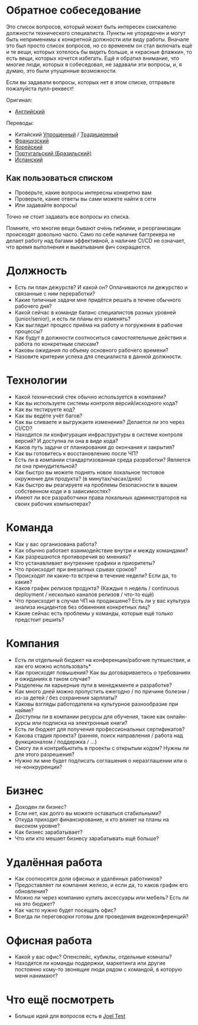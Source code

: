 # Обратное собеседование

Это список вопросов, который может быть интересен соискателю должности технического специалиста.
Пункты не упорядочен и могут быть неприменимы к конкретной должности или виду работы.
Вначале это был просто список вопросов, но со временем он стал включать ещё и те вещи, которых хотелось бы видеть больше, и «красные флажки», то есть вещи, которых хочется избегать.
Ещё я обратил внимание, что многие люди, которых я собеседовал, не задавали эти вопросы, и, я думаю, это были упущенные возможности.

Если вы задавали вопросы, которых нет в этом списке, отправьте пожалуйста пулл-реквест!

Оригинал:
* [Английский](https://github.com/viraptor/reverse-interview)

Переводы:
* Китайский [Упрощенный](https://github.com/yifeikong/reverse-interview-zh) / [Традиционный](https://github.com/NeroCube/reverse-interview-zh-tw/blob/master/README.md)
* [Французский](https://github.com/viraptor/reverse-interview/blob/master/translations/FRENCH.md)
* [Корейский](https://github.com/JaeYeopHan/Interview_Question_for_Beginner/blob/master/Reverse_Interview/README.md)
* [Португальский (Бразильский)](https://github.com/viraptor/reverse-interview/blob/master/translations/pt-BR.md)
* [Испанский](https://github.com/felHR85/Entrevista-inversa/blob/master/README.md)

## Как пользоваться списком

- Проверьте, какие вопросы интересны конкретно вам
- Проверьте, какие ответы вы сами можете найти в сети
- Или задавайте вопросы!

Точно не стоит задавать все вопросы из списка.

Помните, что многие вещи бывают очень гибкими, и реорганизации происходят довольно часто.
Само по себе наличие багтрекера не делает работу над багами эффективной, а наличие CI/CD не означает, что время выполнения и выкатывания фич сокращается.

# Должность
- Есть ли план дежурств? И какой он? Оплачиваются ли дежурство и связанные с ним переработки?
- Какие типичные задачи мне придётся решать в течене обычного рабочего дня?
- Какой сейчас в команде баланс специалистов разных уровней (junior/senior), и есть ли планы его изменять?
- Как выглядит процесс приёма на работу и погружения в рабочие процессы?
- Как будут в должности соотноситься самостоятельные действия и работа по конкретным спискам?
- Каковы ожидания по объему основного рабочего времени?
- Назовите критерии успеха для специалиста в данной должности.

# Технологии
- Какой технический стек обычно используется в компании?
- Как вы используете системы контроля версий/исходного кода?
- Как вы тестируете код?
- Как вы ведёте учёт багов?
- Как вы сливаете и выгружаете изменения? Делается ли это через CI/CD?
- Находится ли конфигурация инфраструктуры в системе контроля версий? И доступна ли она в виде кода?
- Каков путь задачи от планирования до окончания и закрытия?
- Как вы готовитесь к восстановлению после ЧП?
- Есть ли в компании стандартизованная среда разработки? Является ли она принудительной?
- Как быстро вы можете поднять новое локальное тестовое окружение для продукта? (в минутах/часах/днях)
- Как быстро вы реагируете на проблемы безопасности в вашем собственном коде и в зависимостях?
- Имеют ли все разработчики права локальных администраторов на своих рабочих компьютерах?

# Команда
- Как у вас организована работа?
- Как обычно работает взаимодействие внутри и между командами?
- Как разрешаются противоречия во мнениях?
- Кто устанавливает внутренние графики и приоритеты?
- Что происходит при внезапных срывах сроков?
- Происходят ли какие-то встречи в течение недели? Если да, то какие?
- Каков график релизов продукта? (Каждые n недель / continuous deployment / несколько каналов релизов / что-то ещё)
- Что происходит в случае ЧП на продакшене? Есть ли у вас культура анализа инцидентов без обвинения конкретных лиц?
- Какие сейчас есть проблемы у команды, которые ещё только предстоит решить?

# Компания
- Есть ли отдельный бюджет на конференции/рабочие путешествия, и как его можно использовать*
- Как происходят повышения? Как вы договариваетесь о требованиях и ожиданиях в таком случае?
- Разделены ли карьерные пути в менеджменте и разработке?
- Как много дней можно пропустить ежегодно / по причине болезни / из-за детей / без сохранения зарплаты?
- Каковы взгляды работодателя на культурное разнообразие при найме?
- Доступны ли в компании ресурсы для обучения, такие как онлайн-курсы или подписка на электронные книги?
- Есть ли бюджет для получения профессиональных сертификатов?
- Какова стадия проекта? (ранняя, поиск направления / работа над функционалом / поддержка / ...)
- Смогу ли я контрибьютить в проекты с открытым кодом? Нужны ли для этого разрешения?
- Нужно ли мне будет подписать соглашения о неразглашении или о не-конкруренции?

# Бизнес
- Доходен ли бизнес?
- Если нет, как долго вы можете оставаться стабильными?
- Откуда приходит финансирование, и кто влияет на планы на высоком уровне?
- Как бизнес зарабатывает?
- Что или кто мешает бизнесу зарабатывать ещё больше?

# Удалённая работа
- Как соотносятся доли офисных и удалённых работников?
- Предоставляет ли компания железо, и если да, то каков график его обновления?
- Можно ли через компанию купить аксессуары или мебель? Есть ли на это бюджет?
- Как часто нужно будет посещать офис?
- Всегда ли переговорки готовы для проведения видеоконференций?

# Офисная работа
- Какой у вас офис? Опенспейс, кубиклы, отдельные комнаты?
- Находятся ли команды поддержки, маркетинга или другие постоянно кому-то звонящие люди рядом с командой, в которую меня нанимают?

# Что ещё посмотреть

- Больше идей для вопросов есть в [Joel Test](https://www.joelonsoftware.com/2000/08/09/the-joel-test-12-steps-to-better-code/)
